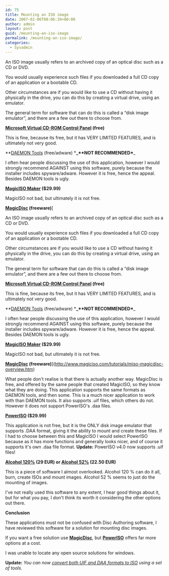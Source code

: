 ```yaml
---
id: 75
title: Mounting an ISO image
date: 2007-02-06T00:06:39+00:00
author: admin
layout: post
guid: /mounting-an-iso-image
permalink: /mounting-an-iso-image/
categories:
  - Sysadmin
---
```

<p class="lead">
  An ISO image usually refers to an archived copy of an optical disc such as a CD or DVD.
</p>

You would usually experience such files if you downloaded a full CD copy of an application or a bootable CD.

Other circumstances are if you would like to use a CD without having it physically in the drive, you can do this by creating a virtual drive, using an emulator.

The general term for software that can do this is called a &#8220;disk image emulator&#8221;, and there are a few out there to choose from.

<!--more-->

**[Microsoft Virtual CD-ROM Control Panel](http://support.microsoft.com/kb/916902) (free)**

This is fine, because its free, but it has VERY LIMITED FEATURES, and is ultimately not very good.

**[DAEMON Tools](http://www.daemon-tools.cc/) (free/adware) \*****_**NOT RECOMMENDED\*****_ 

I often hear people discussing the use of this application, however I would strongly recommend AGAINST using this software, purely because the installer includes spyware/adware. However it is free, hence the appeal. Besides DAEMON tools is ugly.

**[MagicISO Maker](http://www.magiciso.com/download.htm) ($29.99)**

MagicISO not bad, but ultimately it is not free.

**[MagicDisc](http://www.magiciso.com/tutorials/miso-magicdisc-overview.htm) (freeware)**[<p class="lead">
  An ISO image usually refers to an archived copy of an optical disc such as a CD or DVD.
</p>

You would usually experience such files if you downloaded a full CD copy of an application or a bootable CD.

Other circumstances are if you would like to use a CD without having it physically in the drive, you can do this by creating a virtual drive, using an emulator.

The general term for software that can do this is called a &#8220;disk image emulator&#8221;, and there are a few out there to choose from.

<!--more-->

**[Microsoft Virtual CD-ROM Control Panel](http://support.microsoft.com/kb/916902) (free)**

This is fine, because its free, but it has VERY LIMITED FEATURES, and is ultimately not very good.

**[DAEMON Tools](http://www.daemon-tools.cc/) (free/adware) \*****_**NOT RECOMMENDED\*****_ 

I often hear people discussing the use of this application, however I would strongly recommend AGAINST using this software, purely because the installer includes spyware/adware. However it is free, hence the appeal. Besides DAEMON tools is ugly.

**[MagicISO Maker](http://www.magiciso.com/download.htm) ($29.99)**

MagicISO not bad, but ultimately it is not free.

**[MagicDisc](http://www.magiciso.com/tutorials/miso-magicdisc-overview.htm) (freeware)**](http://www.magiciso.com/tutorials/miso-magicdisc-overview.htm) 

What people don't realise is that there is actually another way. MagicDisc is free, and offered by the same people that created MagicISO, so they know what they are doing. This application supports the same formats as DAEMON tools, and then some. This is a much nicer application to work with than DAEMON tools. It also supports .uif files, which others do not. However it does not support PowerISO's .daa files.

**[PowerISO](http://www.poweriso.com/) ($29.99)**

This application is not free, but it is the ONLY disk image emulator that supports .DAA format, giving it the ability to mount and create these files. If I had to choose between this and MagicISO I would select PowerISO because as it has more functions and generally looks nicer, and of course it supports it's own .daa file format. **Update:** PowerISO v4.0 now supports .uif files!

**[Alcohol 120%](http://www.alcohol-soft.com/) (29 EUR) or [Alcohol 52%](http://www.alcohol-soft.com/) (22.50 EUR)**

This is a piece of software I almost overlooked. Alcohol 120 % can do it all, burn, create ISOs and mount images. Alcohol 52 % seems to just do the mounting of images.

I've not really used this software to any extent, I hear good things about it, but for what you pay, I don't think its worth it considering the other options out there.

**Conclusion**

These applications must not be confused with Disc Authoring software, I have reviewed this software for a solution for mounting disc images.

If you want a free solution use [**MagicDisc**](http://www.magiciso.com/tutorials/miso-magicdisc-overview.htm), but [**PowerISO**](http://www.poweriso.com/) offers far more options at a cost.

I was unable to locate any open source solutions for windows.

**Update:** _You can now [convert both UIF and DAA formats to ISO](http://aluigi.altervista.org/mytoolz.htm) using a set of tools._